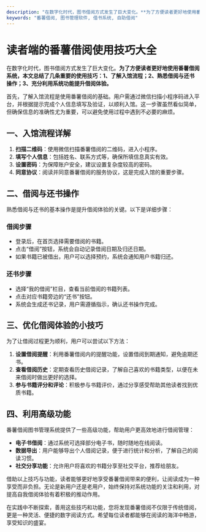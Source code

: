 ```yaml
---
description: "在数字化时代，图书借阅方式发生了巨大变化。**为了方便读者更好地使用番薯借阅系统，本文总结了几条重要的使用技巧：1、了解入馆流程；2、熟悉借阅与还书操作；3、充分利用系统功能提升借阅体验。** "
keywords: "番薯借阅, 图书管理软件, 借书系统, 自助借阅"
---
```

# 读者端的番薯借阅使用技巧大全

在数字化时代，图书借阅方式发生了巨大变化。**为了方便读者更好地使用番薯借阅系统，本文总结了几条重要的使用技巧：1、了解入馆流程；2、熟悉借阅与还书操作；3、充分利用系统功能提升借阅体验。** 

首先，了解入馆流程是使用番薯借阅的基础。用户需通过微信扫描小程序码进入平台，并根据提示完成个人信息填写及验证，以顺利入馆。这一步骤虽然看似简单，但确保信息的准确性尤为重要，可以避免使用过程中遇到不必要的麻烦。

## **一、入馆流程详解**

1. **扫描二维码**：使用微信扫描番薯借阅的二维码，进入小程序。
2. **填写个人信息**：包括姓名、联系方式等，确保所填信息真实有效。
3. **设置密码**：为保障账户安全，建议设置复杂度较高的密码。
4. **同意协议**：阅读并同意番薯借阅的服务协议，这是完成入馆的重要步骤。

## **二、借阅与还书操作**

熟悉借阅与还书的基本操作是提升借阅体验的关键。以下是详细步骤：

### **借阅步骤**

- 登录后，在首页选择需要借阅的书籍。
- 点击“借阅”按钮，系统会自动记录借阅日期及归还日期。
- 如果书籍已被借出，用户可以选择预约，系统会通知用户书籍归还。

### **还书步骤**

- 选择“我的借阅”栏目，查看当前借阅的书籍列表。
- 点击对应书籍旁边的“还书”按钮。
- 系统会生成还书记录，用户需遵循指示，确认还书操作完成。

## **三、优化借阅体验的小技巧**

为了让借阅过程更为顺利，用户可以尝试以下方法：

1. **设置借阅提醒**：利用番薯借阅内的提醒功能，设置借阅到期通知，避免逾期还书。
2. **查看借阅历史**：定期查看历史借阅记录，了解自己喜欢的书籍类型，以便在未来借阅时做出更好的选择。
3. **参与书籍评分和评论**：积极参与书籍评价，通过分享感受帮助其他读者找到优质书籍。

## **四、利用高级功能**

番薯借阅图书管理系统提供了一些高级功能，帮助用户更高效地进行借阅管理：

- **电子书借阅**：通过系统可选择部分电子书，随时随地在线阅读。
- **数据导出**：用户能够导出个人借阅记录，便于进行统计和分析，了解自己的阅读习惯。
- **社交分享功能**：允许用户将喜欢的书籍分享至社交平台，推荐给朋友。

借助以上技巧与功能，读者能够更好地享受番薯借阅带来的便利，让阅读成为一种享受而非负担。无论是新用户还是老用户，始终保持对系统功能的关注和利用，对提高自我借阅体验有着积极的推动作用。

在实践中不断探索，善用这些技巧和功能，您将发现番薯借阅不仅限于传统借阅，更是一种灵活、便捷的数字阅读方式。希望每位读者都能够在阅读的海洋中畅游，享受知识的盛宴。

